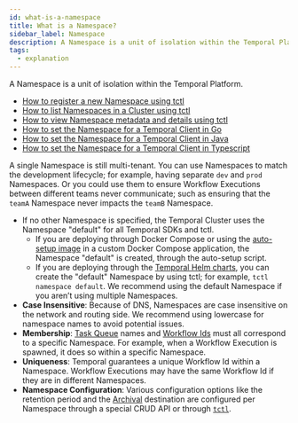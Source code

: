 ```yaml
---
id: what-is-a-namespace
title: What is a Namespace?
sidebar_label: Namespace
description: A Namespace is a unit of isolation within the Temporal Platform
tags:
  - explanation
---
```


A Namespace is a unit of isolation within the Temporal Platform.

- [How to register a new Namespace using tctl](/tctl/namespace/register)
- [How to list Namespaces in a Cluster using tctl](/tctl/namespace/list)
- [How to view Namespace metadata and details using tctl](/tctl/namespace/describe)
- [How to set the Namespace for a Temporal Client in Go](/go/how-to-set-the-namespace-for-a-temporal-client-in-go)
- [How to set the Namespace for a Temporal Client in Java](/java/how-to-set-the-namespace-for-a-temporal-client-in-java)
- [How to set the Namespace for a Temporal Client in Typescript](/typescript/how-to-set-the-namespace-for-a-temporal-client-in-typescript)

A single Namespace is still multi-tenant.
You can use Namespaces to match the development lifecycle; for example, having separate `dev` and `prod` Namespaces.
Or you could use them to ensure Workflow Executions between different teams never communicate; such as ensuring that the `teamA` Namespace never impacts the `teamB` Namespace.

- If no other Namespace is specified, the Temporal Cluster uses the Namespace "default" for all Temporal SDKs and tctl.
  - If you are deploying through Docker Compose or using the [auto-setup image](https://github.com/temporalio/docker-builds/blob/main/docker/auto-setup.sh) in a custom Docker Compose application, the Namespace "default" is created, through the auto-setup script.
  - If you are deploying through the [Temporal Helm charts](https://github.com/temporalio/helm-charts), you can create the "default" Namespace by using tctl; for example, `tctl namespace default`.
    We recommend using the default Namespace if you aren’t using multiple Namespaces.
- **Case Insensitive**: Because of DNS, Namespaces are case insensitive on the network and routing side.
  We recommend using lowercase for namespace names to avoid potential issues.
- **Membership**: [Task Queue](/concepts/what-is-a-task-queue) names and [Workflow Ids](/concepts/what-is-a-workflow-id) must all correspond to a specific Namespace.
  For example, when a Workflow Execution is spawned, it does so within a specific Namespace.
- **Uniqueness**: Temporal guarantees a unique Workflow Id within a Namespace.
  Workflow Executions may have the same Workflow Id if they are in different Namespaces.
- **Namespace Configuration**: Various configuration options like the retention period and the [Archival](/concepts/what-is-archival) destination are configured per Namespace through a special CRUD API or through [`tctl`](/tctl).
